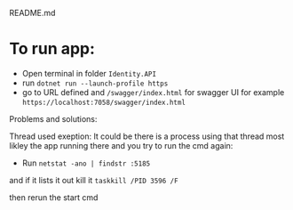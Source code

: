 README.md

# To run app:

- Open terminal in folder `Identity.API`
- run `dotnet run --launch-profile https`
- go to URL defined and `/swagger/index.html` for swagger UI for example `https://localhost:7058/swagger/index.html`


Problems and solutions:

Thread used exeption:
It could be there is a process using that thread most likley the app running there and you try to 
run the cmd again:
- Run `netstat -ano | findstr :5185`

and if it lists it out kill it `taskkill /PID 3596 /F`

then rerun the start cmd